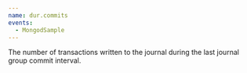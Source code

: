 ```yaml
---
name: dur.commits
events:
  - MongodSample
---
```


The number of transactions written to the journal during the last journal group commit interval.